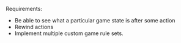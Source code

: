 Requirements: 
- Be able to see what a particular game state is after some action
- Rewind actions
- Implement multiple custom game rule sets. 
